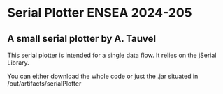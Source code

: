 # Serial Plotter ENSEA 2024-205
## A small serial plotter by A. Tauvel

This serial plotter is intended for a single data flow. It relies on the jSerial Library.

You can either download the whole code or just the .jar situated in /out/artifacts/serialPlotter
